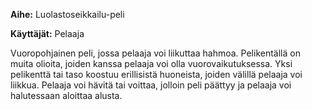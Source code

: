**Aihe:** Luolastoseikkailu-peli

**Käyttäjät:** Pelaaja

Vuoropohjainen peli, jossa pelaaja voi liikuttaa hahmoa. Pelikentällä on muita olioita, joiden kanssa pelaaja voi olla vuorovaikutuksessa. Yksi pelikenttä tai taso koostuu erillisistä huoneista, joiden välillä pelaaja voi liikkua. Pelaaja voi hävitä tai voittaa, jolloin peli päättyy ja pelaaja voi halutessaan aloittaa alusta.

